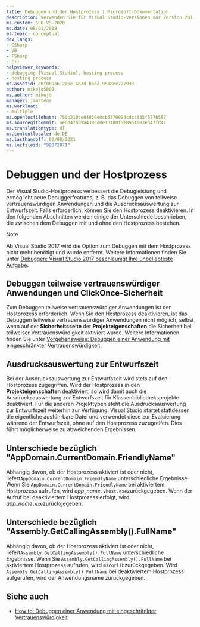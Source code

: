 ```yaml
---
title: Debuggen und der Hostprozess | Microsoft-Dokumentation
description: Verwenden Sie für Visual Studio-Versionen vor Version 2017 den Hostprozess, um die Debuggerleistung zu verbessern und auf einige Debuggerfeatures zuzugreifen.
ms.custom: SEO-VS-2020
ms.date: 08/01/2018
ms.topic: conceptual
dev_langs:
- CSharp
- VB
- FSharp
- C++
helpviewer_keywords:
- debugging [Visual Studio], hosting process
- hosting process
ms.assetid: d0f0b9a6-2a6e-463d-b6ea-9518ee727933
author: mikejo5000
ms.author: mikejo
manager: jmartens
ms.workload:
- multiple
ms.openlocfilehash: 750b210ce04850e0cb6370094cdcc835f577b587
ms.sourcegitcommit: ae6d47b09a439cd0e13180f5e89510e3e347fd47
ms.translationtype: HT
ms.contentlocale: de-DE
ms.lasthandoff: 02/08/2021
ms.locfileid: "99872871"
---
```

# <a name="debugging-and-the-hosting-process"></a>Debuggen und der Hostprozess
Der Visual Studio-Hostprozess verbessert die Debugleistung und ermöglicht neue Debuggerfeatures, z. B. das Debuggen von teilweise vertrauenswürdigen Anwendungen und die Ausdrucksauswertung zur Entwurfszeit. Falls erforderlich, können Sie den Hostprozess deaktivieren. In den folgenden Abschnitten werden einige der Unterschiede beschrieben, die zwischen dem Debuggen mit und ohne den Hostprozess bestehen.

> [!NOTE]
> Ab Visual Studio 2017 wird die Option zum Debuggen mit dem Hostprozess nicht mehr benötigt und wurde entfernt. Weitere Informationen finden Sie unter [Debuggen: Visual Studio 2017 beschleunigt Ihre unbeliebteste Aufgabe](https://vslive.com/Blogs/News-and-Tips/2017/02/Debugging-Visual-Studio-2017-aims-to-speed-up-your-least-favorite-job.aspx).

## <a name="partial-trust-debugging-and-click-once-security"></a>Debuggen teilweise vertrauenswürdiger Anwendungen und ClickOnce-Sicherheit
 Zum Debuggen teilweise vertrauenswürdiger Anwendungen ist der Hostprozess erforderlich. Wenn Sie den Hostprozess deaktivieren, ist das Debuggen teilweise vertrauenswürdiger Anwendungen nicht möglich, selbst wenn auf der **Sicherheitsseite** der **Projekteigenschaften** die Sicherheit bei teilweiser Vertrauenswürdigkeit aktiviert wurde. Weitere Informationen finden Sie unter [Vorgehensweise: Debuggen einer Anwendung mit eingeschränkter Vertrauenswürdigkeit](debugger-security.md).

## <a name="design-time-expression-evaluation"></a>Ausdrucksauswertung zur Entwurfszeit
 Bei der Ausdrucksauswertung zur Entwurfszeit wird stets auf den Hostprozess zugegriffen. Wird der Hostprozess in den **Projekteigenschaften** deaktiviert, so wird damit auch die Ausdrucksauswertung zur Entwurfszeit für Klassenbibliotheksprojekte deaktiviert. Für die anderen Projekttypen steht die Ausdrucksauswertung zur Entwurfszeit weiterhin zur Verfügung. Visual Studio startet stattdessen die eigentliche ausführbare Datei und verwendet diese zur Evaluierung während der Entwurfszeit, ohne auf den Hostprozess zuzugreifen. Dies führt möglicherweise zu abweichenden Ergebnissen.

## <a name="appdomaincurrentdomainfriendlyname-differences"></a>Unterschiede bezüglich "AppDomain.CurrentDomain.FriendlyName"
 Abhängig davon, ob der Hostprozess aktiviert ist oder nicht, liefert`AppDomain.CurrentDomain.FriendlyName` unterschiedliche Ergebnisse. Wenn Sie `AppDomain.CurrentDomain.FriendlyName` bei aktiviertem Hostprozess aufrufen, wird *app_name*`.vhost.exe`zurückgegeben. Wenn der Aufruf bei deaktiviertem Hostprozess erfolgt, wird *app_name*`.exe`zurückgegeben.

## <a name="assemblygetcallingassemblyfullname-differences"></a>Unterschiede bezüglich "Assembly.GetCallingAssembly().FullName"
 Abhängig davon, ob der Hostprozess aktiviert ist oder nicht, liefert`Assembly.GetCallingAssembly().FullName` unterschiedliche Ergebnisse. Wenn Sie `Assembly.GetCallingAssembly().FullName` bei aktiviertem Hostprozess aufrufen, wird `mscorlib`zurückgegeben. Wird `Assembly.GetCallingAssembly().FullName` bei deaktiviertem Hostprozess aufgerufen, wird der Anwendungsname zurückgegeben.

## <a name="see-also"></a>Siehe auch

- [How to: Debuggen einer Anwendung mit eingeschränkter Vertrauenswürdigkeit](debugger-security.md)